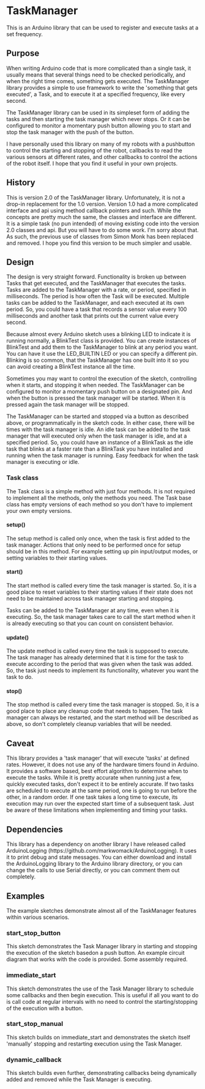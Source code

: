 # TaskManager
<p>This is an Arduino library that can be used to register and execute tasks at a
set frequency.

## Purpose
<p>When writing Arduino code that is more complicated than a single task, it usually
means that several things need to be checked periodically, and when the right
time comes, something gets executed. The TaskManager library provides a simple to use
framework to write the 'something that gets executed', a Task, and to execute it at a
specified frequency, like every second.</p>
<p>The TaskManager library can be used in its simpleset form of adding the tasks and then
starting the task manager which never stops. Or it can be configured to monitor a 
momentary push button allowing you to start and stop the task manager with the push
of the button.</p>
<p>I have personally used this library on many of my robots with a pushbutton to
control the starting and stopping of the robot, callbacks to read the various sensors
at different rates, and other callbacks to control the actions of the robot itself.
I hope that you find it useful in your own projects.</p>

## History
<p>This is version 2.0 of the TaskManager library. Unfortunately, it is not a
drop-in replacement for the 1.0 version. Version 1.0 had a more complicated
interface and api using method callback pointers and such. While the concepts
are pretty much the same, the classes and interface are different. It is a
simple task (no pun intended) of moving existing code into the version 2.0 classes
and api. But you will have to do some work. I'm sorry about that. As such, the
previous use of classes from Simon Monk has been replaced and removed. I hope you
find this version to be much simpler and usable.</p>

## Design
<p>The design is very straight forward. Functionality is broken up between Tasks that
get executed, and the TaskManager that executes the tasks. Tasks are added to the
TaskManager with a rate, or period, specified in milliseconds. The period is how
often the Task will be executed. Multiple tasks can be added to the TaskManager,
and each executed at its own period. So, you could have a task that records
a sensor value every 100 milliseconds and another task that prints out the current
value every second.</p>
<p>Because almost every Arduino sketch uses a blinking LED to indicate it is running
normally, a BlinkTest class is provided. You can create instances of BlinkTest and
add them to the TaskManager to blink at any period you want. You can have it use the
LED_BUILTIN LED or you can specify a different pin. Blinking is so common, that the
TaskManager has one built into it so you can avoid creating a BlinkTest instance
all the time.</p>
<p>Sometimes you may want to control the execution of the sketch, controlling when it
starts, and stopping it when needed. The TaskManager can be configured to monitor
a momentary push button on a designated pin. And when the button is pressed the task
manager will be started. When it is pressed again the task manager will be stopped.</p>
<p>The TaskManager can be started and stopped via a button as described above, or
programmatically in the sketch code. In either case, there will be times with the
task manager is idle. An idle task can be added to the task manager that will executed
only when the task manager is idle, and at a specified period. So, you could have an
instance of a BlinkTask as the idle task that blinks at a faster rate than a BlinkTask
you have installed and running when the task manager is running. Easy feedback for
when the task manager is executing or idle.</p>

### Task class
The Task class is a simple method with just four methods. It is not required to
implement all the methods, only the methods you need. The Task base class has
empty versions of each method so you don't have to implement your own empty versions.

#### setup()
<p>The setup method is called only once, when the task is first added to the
task manager. Actions that only need to be performed once for setup should be in
this method. For example setting up pin input/output modes, or setting variables
to their starting values.</p>

#### start()
<p>The start method is called every time the task manager is started. So, it is a 
good place to reset variables to their starting values if their state does not need
to be maintained across task manager starting and stopping.</p>
<p>Tasks can be added to the TaskManager at any time, even when it is executing. So,
the task manager takes care to call the start method when it is already executing so that
you can count on consistent behavior.</p>

#### update()
<p>The update method is called every time the task is supposed to execute. The task
manager has already determined that it is time for the task to execute according to the
period that was given when the task was added. So, the task just needs to implement its
functionality, whatever you want the task to do.</p>

#### stop()
<p>The stop method is called every time the task manager is stopped. So, it is a good
place to place any cleanup code that needs to happen. The task manager can always be
restarted, and the start method will be described as above, so don't completely cleanup
variables that will be needed.</p>

## Caveat
<p>This library provides a 'task manager' that will execute 'tasks' at defined rates.
However, it does not use any of the hardware timers found in Arduino. It provides
a software based, best effort algorithm to determine when to execute the tasks. While it
is pretty accurate when running just a few, quickly executed tasks, don't expect it to be
entirely accurate. If two tasks are scheduled to execute at the same period, one is going
to run before the other, in a random order. If one task takes a long time to execute,
its execution may run over the expected start time of a subsequent task. Just be aware of
these limitations when implementing and timing your tasks.</p>

## Dependencies
<p>This library has a dependency on another library I have released called ArduinoLogging 
  (https://github.com/markwomack/ArduinoLogging). It uses it to print
debug and state messages. You can either download and install the ArduinoLogging library
to the Arduino library directory, or you can change the calls to use Serial directly, or
you can comment them out completely.</p>

## Examples
<p>The example sketches demonstrate almost all of the TaskManager features
within various scenarios.</p>

### start_stop_button
<p>This sketch demonstrates the Task Manager library in starting and stopping the
execution of the sketch basedon a push button. An example circuit diagram that works with
the code is provided. Some assembly required.</p>

### immediate_start
<p>This sketch demonstrates the use of the Task Manager library to schedule some callbacks
and then begin execution. This is useful if all you want to do is call code at regular
intervals with no need to control the starting/stopping of the execution with a button.</p>

### start_stop_manual
<p>This sketch builds on immediate_start and demonstrates the sketch itself 'manually'
stopping and restarting execution using the Task Manager.</p>

### dynamic_callback
<p>This sketch builds even further, demonstrating callbacks being dynamically added and
removed while the Task Manager is executing.</p>

